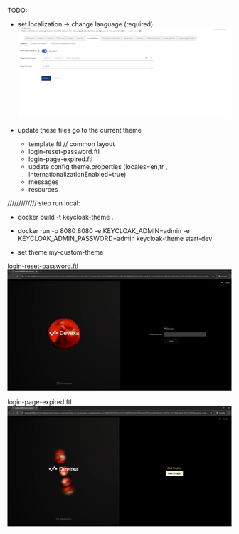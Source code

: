 TODO:

- set localization -> change language (required)
![alt text](image.png)

- update these files go to the current theme
    - template.ftl      // common layout 
    - login-reset-password.ftl
    - login-page-expired.ftl
    - update config theme.properties (locales=en,tr  , internationalizationEnabled=true)
    - messages
    - resources




/////////////
step run local:
- docker build -t keycloak-theme .
- docker run -p 8080:8080 -e KEYCLOAK_ADMIN=admin -e KEYCLOAK_ADMIN_PASSWORD=admin keycloak-theme start-dev


- set theme
 my-custom-theme

login-reset-password.ftl
![alt text](image-1.png)

login-page-expired.ftl
![alt text](image-2.png)


